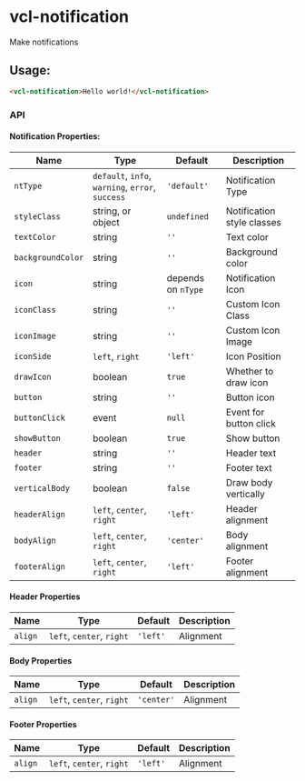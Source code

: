 # vcl-notification

Make notifications

## Usage:

 ```html
<vcl-notification>Hello world!</vcl-notification>
```

### API 

#### Notification Properties:

| Name                | Type                                             | Default            | Description
| ------------------- | ------------------------------------------------ | ------------------ |--------------
| `ntType`            | `default`, `info`, `warning`, `error`, `success` | `'default'`        | Notification Type
| `styleClass`        | string, or object                                | `undefined`        | Notification style classes
| `textColor`         | string                                           | `''`               | Text color
| `backgroundColor`   | string                                           | `''`               | Background color
| `icon`              | string                                           | depends on `nType` | Notification Icon
| `iconClass`         | string                                           | `''`               | Custom Icon Class
| `iconImage`         | string                                           | `''`               | Custom Icon Image
| `iconSide`          | `left`, `right`                                  | `'left'`           | Icon Position
| `drawIcon`          | boolean                                          | `true`             | Whether to draw icon
| `button`            | string                                           | `''`               | Button icon
| `buttonClick`       | event                                            | `null`             | Event for button click
| `showButton`        | boolean                                          | `true`             | Show button
| `header`            | string                                           | `''`               | Header text
| `footer`            | string                                           | `''`               | Footer text
| `verticalBody`      | boolean                                          | `false`            | Draw body vertically
| `headerAlign`       | `left`, `center`, `right`                        | `'left'`           | Header alignment
| `bodyAlign`         | `left`, `center`, `right`                        | `'center'`         | Body alignment
| `footerAlign`       | `left`, `center`, `right`                        | `'left'`           | Footer alignment

#### Header Properties

| Name                | Type                                             | Default            | Description
| ------------------- | ------------------------------------------------ | ------------------ |--------------
| `align`             | `left`, `center`, `right`                        | `'left'`           | Alignment

#### Body Properties

| Name                | Type                                             | Default            | Description
| ------------------- | ------------------------------------------------ | ------------------ |--------------
| `align`             | `left`, `center`, `right`                        | `'center'`         | Alignment

#### Footer Properties

| Name                | Type                                             | Default            | Description
| ------------------- | ------------------------------------------------ | ------------------ |--------------
| `align`             | `left`, `center`, `right`                        | `'left'`           | Alignment
